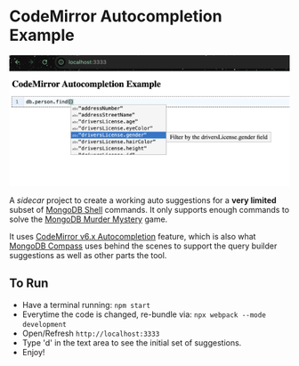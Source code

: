 # CodeMirror Autocompletion Example

![alt text](./assets/image.png)


A _sidecar_ project to create a working auto suggestions for a **very limited** subset of [MongoDB Shell](https://www.mongodb.com/docs/mongodb-shell/) commands. It only supports enough commands to solve the [MongoDB Murder Mystery](https://mongomurdermystery.com/walkthrough) game.

It uses [CodeMirror v6.x Autocompletion](https://codemirror.net/examples/autocompletion/) feature, which is also what [MongoDB Compass](https://www.mongodb.com/docs/compass/current/) uses behind the scenes to support the query builder suggestions as well as other parts the tool.

## To Run

- Have a terminal running: `npm start`
- Everytime the code is changed, re-bundle via: `npx webpack --mode development`
- Open/Refresh `http://localhost:3333`
- Type 'd' in the text area to see the initial set of suggestions.
- Enjoy!
